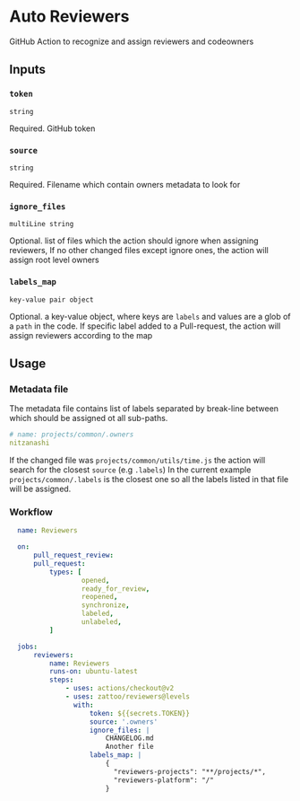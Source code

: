 # Auto Reviewers

GitHub Action to recognize and assign reviewers and codeowners

## Inputs

### `token`

`string`

Required. GitHub token

### `source`

`string`

Required. Filename which contain owners metadata to look for

### `ignore_files`

`multiLine string`

Optional. list of files which the action should ignore when assigning reviewers, If no other changed files except ignore ones, the action will assign root level owners

### `labels_map`

`key-value pair object`

Optional. a key-value object, where keys are `labels` and values are a glob of a `path` in the code. If specific label added to a Pull-request, the action will assign reviewers according to the map

## Usage

### Metadata file
The metadata file contains list of labels separated by break-line between which should be assigned ot all sub-paths.
```yml
# name: projects/common/.owners
nitzanashi
```

If the changed file was `projects/common/utils/time.js` the action will search for the closest `source` (e.g `.labels`)
In the current example `projects/common/.labels` is the closest one so all the labels listed in that file will be assigned.

### Workflow

````yaml
  name: Reviewers

  on:
      pull_request_review:
      pull_request:
          types: [
                  opened,
                  ready_for_review,
                  reopened,
                  synchronize,
                  labeled,
                  unlabeled,
          ]

  jobs:
      reviewers:
          name: Reviewers
          runs-on: ubuntu-latest
          steps:
              - uses: actions/checkout@v2
              - uses: zattoo/reviewers@levels
                with:
                    token: ${{secrets.TOKEN}}
                    source: '.owners'
                    ignore_files: |
                        CHANGELOG.md
                        Another file
                    labels_map: |
                        {
                          "reviewers-projects": "**/projects/*",
                          "reviewers-platform": "/"
                        }
````

